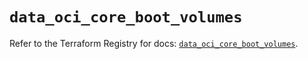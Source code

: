 # `data_oci_core_boot_volumes`

Refer to the Terraform Registry for docs: [`data_oci_core_boot_volumes`](https://registry.terraform.io/providers/oracle/oci/6.18.0/docs/data-sources/core_boot_volumes).
